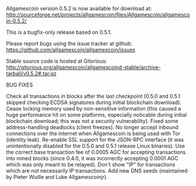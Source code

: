 Allgamescoin version 0.5.2 is now available for download at:
http://sourceforge.net/projects/allgamescoin/files/Allgamescoin/allgamescoin-0.5.2/

This is a bugfix-only release based on 0.5.1.

Please report bugs using the issue tracker at github:
https://github.com/allgamescoin/allgamescoin/issues

Stable source code is hosted at Gitorious:
http://gitorious.org/allgamescoin/allgamescoind-stable/archive-tarball/v0.5.2#.tar.gz

BUG FIXES

Check all transactions in blocks after the last checkpoint (0.5.0 and 0.5.1 skipped checking ECDSA signatures during initial blockchain download).
Cease locking memory used by non-sensitive information (this caused a huge performance hit on some platforms, especially noticable during initial blockchain download; this was
not a security vulnerability).
Fixed some address-handling deadlocks (client freezes).
No longer accept inbound connections over the internet when Allgamescoin is being used with Tor (identity leak).
Re-enable SSL support for the JSON-RPC interface (it was unintentionally disabled for the 0.5.0 and 0.5.1 release Linux binaries).
Use the correct base transaction fee of 0.0005 AGC for accepting transactions into mined blocks (since 0.4.0, it was incorrectly accepting 0.0001 AGC which was only meant to be relayed).
Don't show "IP" for transactions which are not necessarily IP transactions.
Add new DNS seeds (maintained by Pieter Wuille and Luke Allgamescoinjr).
